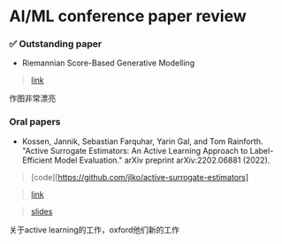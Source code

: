 
# AI/ML conference paper review 



### ✅  Outstanding paper

- Riemannian Score-Based Generative Modelling
> [link](https://openreview.net/forum?id=oDRQGo8I7P)

作图非常漂亮

### Oral papers 

- Kossen, Jannik, Sebastian Farquhar, Yarin Gal, and Tom Rainforth. "Active Surrogate Estimators: An Active Learning Approach to Label-Efficient Model Evaluation." arXiv preprint arXiv:2202.06881 (2022). 

> [code][https://github.com/jlko/active-surrogate-estimators] 

> [link](https://arxiv.org/abs/2202.06881)

> [slides](https://nips.cc/virtual/2022/poster/54273)


关于active learning的工作，oxford他们新的工作






